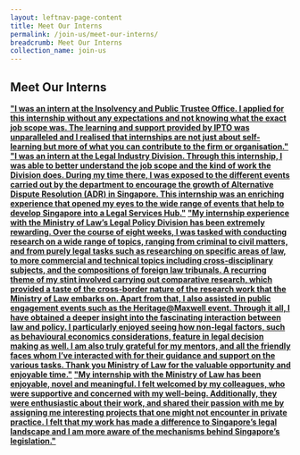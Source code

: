 ```yaml
---
layout: leftnav-page-content
title: Meet Our Interns
permalink: /join-us/meet-our-interns/
breadcrumb: Meet Our Interns
collection_name: join-us
---
```


Meet Our Interns
---

<b>
  <u>"I was an intern at the Insolvency and Public Trustee Office. I  applied for this internship without any expectations and not  knowing what the exact job scope was. The learning and  support provided by IPTO was unparalleled and I realised  that internships are not just about self-learning but more of  what you can contribute to the firm or organisation."</u>
</b>

 <b>
  <u>
"I was an intern at the Legal Industry Division. Through this internship, I was able to better understand the job scope and the kind of work the Division does. During my time there, I was exposed to the different events carried out by the department to encourage the growth of Alternative Dispute Resolution (ADR) in Singapore. This internship was an enriching experience that opened my eyes to the wide range of events that help to develop Singapore into a Legal Services Hub."</u>
</b>
 
 <b>
  <u>"My internship experience with the Ministry of Law’s Legal Policy Division has been extremely rewarding. Over the course of eight weeks, I was tasked with conducting research on a wide range of topics, ranging from criminal to civil matters, and from purely legal tasks such as researching on specific areas of law, to more commercial and technical topics including cross-disciplinary subjects, and the compositions of foreign law tribunals. A recurring theme of my stint involved carrying out comparative research, which provided a taste of the cross-border nature of the research work that the Ministry of Law embarks on. Apart from that, I also assisted in public engagement events such as the Heritage@Maxwell event. Through it all, I have obtained a deeper insight into the fascinating interaction between law and policy. I particularly enjoyed seeing how non-legal factors, such as behavioural economics considerations, feature in legal decision making as well. I am also truly grateful for my mentors, and all the friendly faces whom I’ve interacted with for their guidance and support on the various tasks. Thank you Ministry of Law for the valuable opportunity and enjoyable time."</u>
</b>
 
 <b>
  <u>"My internship with the Ministry of Law has been enjoyable, novel and meaningful. I felt welcomed by my colleagues, who were supportive and concerned with my well-being. Additionally, they were enthusiastic about their work, and shared their passion with me by assigning me interesting projects that one might not encounter in private practice. I felt that my work has made a difference to Singapore’s legal landscape and I am more aware of the mechanisms behind Singapore’s legislation."</u>
</b>
